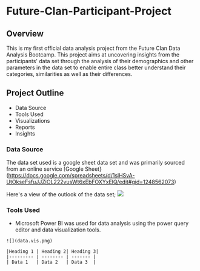 # Future-Clan-Participant-Project
## Overview
This is my first official data analysis project from the Future Clan Data Analysis Bootcamp. This project aims at uncovering insights from the participants' data set through the analysis of their demographics and other parameters in the data set to enable entire class better understand their categories, similarities as well as their differences.

## Project Outline
- Data Source
- Tools Used
- Visualizations
- Reports
- Insights

### Data Source
 The data set used is a google sheet data set and was primarily sourced from an online service [Google Sheet} (https://docs.google.com/spreadsheets/d/1slHSvA-UtOkseFsfuJJZiOL222vusWt6xEbFOXYxElQ/edit#gid=1248562073)

Here's a view of the outlook of the data set;
![](Class-Data-Analysis-data-set-view.png)

 

### Tools Used
- Microsoft Power BI was used for data analysis using the power query editor and data visualization tools.




```
![](data.vis.png)

|Heading 1 | Heading 2| Heading 3|
|--------- | -------- | ------- |
| Data 1   | Data 2   | Data 3  |
